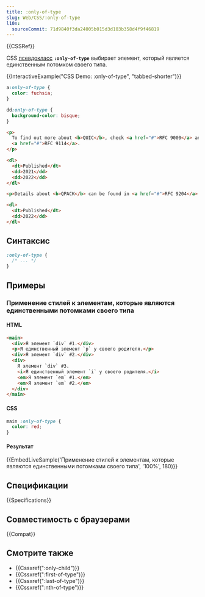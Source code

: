 ```yaml
---
title: :only-of-type
slug: Web/CSS/:only-of-type
l10n:
  sourceCommit: 71d9840f3da24005b015d3d103b358d4f9f46819
---
```


{{CSSRef}}

CSS [псевдокласс](/ru/docs/Web/CSS/Pseudo-classes) **`:only-of-type`** выбирает элемент, который является единственным потомком своего типа.

{{InteractiveExample("CSS Demo: :only-of-type", "tabbed-shorter")}}

```css interactive-example
a:only-of-type {
  color: fuchsia;
}

dd:only-of-type {
  background-color: bisque;
}
```

```html interactive-example
<p>
  To find out more about <b>QUIC</b>, check <a href="#">RFC 9000</a> and
  <a href="#">RFC 9114</a>.
</p>

<dl>
  <dt>Published</dt>
  <dd>2021</dd>
  <dd>2022</dd>
</dl>

<p>Details about <b>QPACK</b> can be found in <a href="#">RFC 9204</a>.</p>

<dl>
  <dt>Published</dt>
  <dd>2022</dd>
</dl>
```

## Синтаксис

```css
:only-of-type {
  /* ... */
}
```

## Примеры

### Применение стилей к элементам, которые являются единственными потомками своего типа

#### HTML

```html
<main>
  <div>Я элемент `div` #1.</div>
  <p>Я единственный элемент `p` у своего родителя.</p>
  <div>Я элемент `div` #2.</div>
  <div>
    Я элемент `div` #3.
    <i>Я единственный элемент `i` у своего родителя.</i>
    <em>Я элемент `em` #1.</em>
    <em>Я элемент `em` #2.</em>
  </div>
</main>
```

#### CSS

```css
main :only-of-type {
  color: red;
}
```

#### Результат

{{EmbedLiveSample('Применение стилей к элементам, которые являются единственными потомками своего типа', '100%', 180)}}

## Спецификации

{{Specifications}}

## Совместимость с браузерами

{{Compat}}

## Смотрите также

- {{Cssxref(":only-child")}}
- {{Cssxref(":first-of-type")}}
- {{Cssxref(":last-of-type")}}
- {{Cssxref(":nth-of-type")}}
